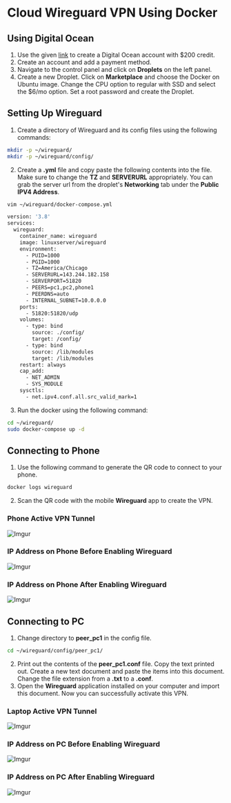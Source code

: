 # Cloud Wireguard VPN Using Docker

## Using Digital Ocean

1. Use the given [link](https://m.do.co/c/4d7f4ff9cfe4) to create a Digital Ocean account with $200 credit.
2. Create an account and add a payment method. 
3. Navigate to the control panel and click on **Droplets** on the left panel. 
4. Create a new Droplet. Click on **Marketplace** and choose the Docker on Ubuntu image. Change the CPU option to regular with SSD and select the $6/mo option. Set a root password and create the Droplet.

## Setting Up Wireguard
1. Create a directory of Wireguard and its config files using the following commands:
```Bash
mkdir -p ~/wireguard/
mkdir -p ~/wireguard/config/
```
2. Create a **.yml** file and copy paste the following contents into the file. Make sure to change the **TZ** and **SERVERURL** appropriately. You can grab the server url from the droplet's **Networking** tab under the **Public IPV4 Address**.

```Bash
vim ~/wireguard/docker-compose.yml

version: '3.8'
services:
  wireguard:
    container_name: wireguard
    image: linuxserver/wireguard
    environment:
      - PUID=1000
      - PGID=1000
      - TZ=America/Chicago
      - SERVERURL=143.244.182.158
      - SERVERPORT=51820
      - PEERS=pc1,pc2,phone1
      - PEERDNS=auto
      - INTERNAL_SUBNET=10.0.0.0
    ports:
      - 51820:51820/udp
    volumes:
      - type: bind
        source: ./config/
        target: /config/
      - type: bind
        source: /lib/modules
        target: /lib/modules
    restart: always
    cap_add:
      - NET_ADMIN
      - SYS_MODULE
    sysctls:
      - net.ipv4.conf.all.src_valid_mark=1
```

3. Run the docker using the following command:

```Bash
cd ~/wireguard/
sudo docker-compose up -d
```

## Connecting to Phone

1. Use the following command to generate the QR code to connect to your phone.
```Bash
docker logs wireguard
```
2. Scan the QR code with the mobile **Wireguard** app to create the VPN. 

### Phone Active VPN Tunnel
![Imgur](https://i.imgur.com/eM587Iy.png)

### IP Address on Phone Before Enabling Wireguard
![Imgur](https://i.imgur.com/2S74vDg.png)

### IP Address on Phone After Enabling Wireguard
![Imgur](https://i.imgur.com/w3WAUP7.png)

## Connecting to PC

1. Change directory to **peer_pc1** in the config file.
```Bash
cd ~/wireguard/config/peer_pc1/
```
2. Print out the contents of the **peer_pc1.conf** file. Copy the text printed out. Create a new text document and paste the items into this document. Change the file extension from a **.txt** to a **.conf**.
3. Open the **Wireguard** application installed on your computer and import this document. Now you can successfully activate this VPN.

### Laptop Active VPN Tunnel
![Imgur](https://i.imgur.com/RPLMItu.png)

### IP Address on PC Before Enabling Wireguard
![Imgur](https://i.imgur.com/Rfjrd6h.png)

### IP Address on PC After Enabling Wireguard
![Imgur](https://i.imgur.com/6OS0v5x.png)
